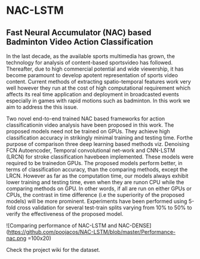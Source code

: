 # NAC-LSTM
## Fast Neural Accumulator (NAC) based Badminton Video Action Classification

In  the  last  decade,  as  the  available  sports  multimedia  has grown,  the  technology  for  analysis  of  content-based  sportsvideo has followed. Thereafter, due to high commercial potential and wide viewership, it has become paramount to develop apotent representation of sports video content.
Current methods of extracting spatio-temporal features work very well however they run at the cost of high computational  requirement  which  affects  its  real time  application and deployment in broadcasted events especially in games with rapid motions such as badminton. In this work we aim to address the this issue. 

Two  novel  end-to-end trained NAC based frameworks for action classificationin video analysis have been proposed in this work.  The proposed models need not be trained on GPUs.  They achieve high classification accuracy in strikingly minimal training and testing time.  Forthe purpose of comparison three deep learning based methods viz. Denoising FCN Autoencoder, Temporal convolutional net-work and CNN-LSTM (LRCN) for stroke classification havebeen implemented.  These models were required to be trainedon  GPUs.   The  proposed  models  perform  better,  in  terms  of classification accuracy, than the comparing methods, except the LRCN. However as far as the computation time, our models always exhibit lower training and testing time, even when they are runon CPU while the comparing methods on GPU. In other words, if  all  are  run  on  either  GPUs  or  CPUs,  the  contrast  in  time difference (i.e the superiority of the proposed models) will be more prominent.   Experiments have been performed using 5-fold cross validation for several test-train splits varying from 10% to 50% to verify the effectiveness of the proposed model.

![Comparing performance of NAC-LSTM and NAC-DENSE](https://github.com/poojacos/NAC-LSTM/blob/master/Performance-nac.png =100x20)

Check the project wiki for the dataset.

